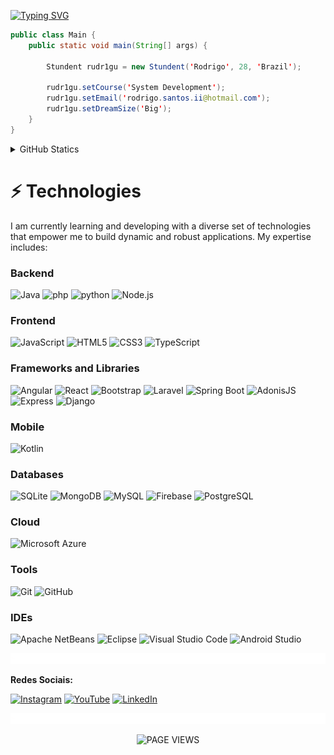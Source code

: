 [![Typing SVG](https://readme-typing-svg.demolab.com/?lines=Hello,+I'm+Luiz_Gustavo!;I+studying+system+development)](https://git.io/typing-svg)

```java
public class Main {
    public static void main(String[] args) {
        
        Stundent rudr1gu = new Stundent('Rodrigo', 28, 'Brazil');

        rudr1gu.setCourse('System Development');
        rudr1gu.setEmail('rodrigo.santos.ii@hotmail.com');
        rudr1gu.setDreamSize('Big');
    }
}
```

<details>
    <summary>GitHub Statics</summary>
    <div align="center">
      <img src="https://github-readme-stats.vercel.app/api?username=rudr1gu&hide_title=false&hide_rank=false&show_icons=true&include_all_commits=true&count_private=true&disable_animations=false&theme=dark&locale=en&hide_border=false&order=1" height="150" alt="stats graph"  />
      <img src="https://github-readme-stats.vercel.app/api/top-langs?username=rudr1gu&locale=en&hide_title=true&layout=compact&card_width=320&langs_count=8&theme=dark&hide_border=false&order=2" height="150" alt="languages graph"  />
      <img src="https://github-profile-trophy.vercel.app?username=rudr1gu&theme=gitdimmed&column=-1&row=1&margin-w=8&margin-h=8&no-bg=true&no-frame=true&order=5"  alt="trophy graph"  />
    </div>
</details>

# ⚡ Technologies
I am currently learning and developing with a diverse set of technologies that empower me to build dynamic and robust applications. My expertise includes:

### Backend

![Java](https://img.shields.io/badge/Java-%23ED8B00.svg?style=flat-square&logo=openjdk&logoColor=white)
![php](https://img.shields.io/badge/-PHP-777BB3?style=flat-square&logo=php&logoColor=white)
![python](https://img.shields.io/badge/-Python-3776AB?style=flat-square&logo=python&logoColor=FFD43B)
![Node.js](https://img.shields.io/badge/-NodeJS-339933?style=flat-square&logo=node.js&logoColor=white)


### Frontend
![JavaScript](https://img.shields.io/badge/-JavaScript-black?style=flat-square&logo=javascript)
![HTML5](https://img.shields.io/badge/-HTML5-E34F26?style=flat-square&logo=html5&logoColor=white)
![CSS3](https://img.shields.io/badge/-CSS3-1572B6?style=flat-square&logo=css3)
![TypeScript](https://img.shields.io/badge/-TypeScript-007ACC?style=flat-square&logo=typescript&logoColor=white)

### Frameworks and Libraries
![Angular](https://img.shields.io/badge/-Angular-DD0031?style=flat-square&logo=angular)
![React](https://img.shields.io/badge/-React%20JS-333333?style=flat-square&logo=react)
![Bootstrap](https://img.shields.io/badge/-Bootstrap-563D7C?style=flat-square&logo=bootstrap)
![Laravel](https://img.shields.io/badge/-Laravel-FF2D20?style=flat-square&logo=laravel&logoColor=white)
![Spring Boot](https://img.shields.io/badge/Spring%20Boot-6DB33F?style=flat-square&logo=springboot&logoColor=fff)
![AdonisJS](https://img.shields.io/badge/-AdonisJS-2296F3?style=flat-square&logo=adonisjs&logoColor=white)
![Express](https://img.shields.io/badge/-Express-444444?style=flat-square&logo=express&logoColor=white)
![Django](https://img.shields.io/badge/Django-092E20?style=flat-square&logo=django&logoColor=white)


### Mobile
![Kotlin](https://img.shields.io/badge/-Kotlin-7F52B2?style=flat-square&logo=kotlin&logoColor=white)

### Databases
![SQLite](https://img.shields.io/badge/-SQLite-003B57?style=flat-square&logo=sqlite&logoColor=white)
![MongoDB](https://img.shields.io/badge/-MongoDB-47A248?style=flat-square&logo=mongodb&logoColor=white)
![MySQL](https://img.shields.io/badge/-MySQL-4479A1?style=flat-square&logo=mysql&logoColor=white)
![Firebase](https://img.shields.io/badge/-Firebase-F57C00?style=flat-square&logo=firebase&logoColor=white)
![PostgreSQL](https://img.shields.io/badge/Postgres-%23316192.svg?style=flat-square&logo=postgresql&logoColor=white)

### Cloud
![Microsoft Azure](https://img.shields.io/badge/Microsoft%20Azure-0089D6?style=flat-square&logo=microsoft&logoColor=white)



### Tools
![Git](https://img.shields.io/badge/-Git-F05032?style=flat-square&logo=git&logoColor=white)
![GitHub](https://img.shields.io/badge/-GitHub-181717?style=flat-square&logo=github)

### IDEs
![Apache NetBeans](https://img.shields.io/badge/-Apache%20NetBeans-1B6AC6?style=flat-square&logo=apache-netbeans-ide&logoColor=white)
![Eclipse](https://img.shields.io/badge/-Eclipse-2C2255?style=flat-square&logo=eclipse&logoColor=white)
![Visual Studio Code](https://img.shields.io/badge/Visual%20Studio%20Code-007ACC?style=flat-square&logo=visualstudio&logoColor=white)
![Android Studio](https://img.shields.io/badge/-Android%20Studio-3DDC84?style=flat-square&logo=android-studio&logoColor=white)

<p align="center">
  <img src="https://github.com/harilvfs/assets/blob/main/github-gifs/212284100-561aa473-3905-4a80-b561-0d28506553ee.gif">
</p>

**Redes Sociais:**

[![Instagram](https://img.shields.io/badge/@rudr1gu-E4405F?style=flat-square&logo=instagram&logoColor=white)](https://instagram.com/rudr1gu)
[![YouTube](https://img.shields.io/badge/Rudr1gu-FF0000?style=flat-square&logo=youtube&logoColor=white)](https://youtube.com/@rudr1gu)
[![LinkedIn](https://img.shields.io/badge/LinkedIn-0077B5?style=flat-square&logo=linkedin&logoColor=white)](https://linkedin.com/in/rudr1gu)


<p align="center">
  <img src="https://github.com/harilvfs/assets/blob/main/github-gifs/212284100-561aa473-3905-4a80-b561-0d28506553ee.gif">
</p>

<p align="center">
  <img src="https://komarev.com/ghpvc/?username=rudr1gu&label=PAGE+VIEWS&style=for-the-badge&color=blueviolet" alt="PAGE VIEWS">
</p>

